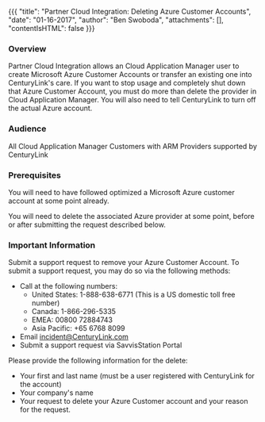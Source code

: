 {{{
  "title": "Partner Cloud Integration: Deleting Azure Customer Accounts",
  "date": "01-16-2017",
  "author": "Ben Swoboda",
  "attachments": [],
  "contentIsHTML": false
}}}

### Overview

Partner Cloud Integration allows an Cloud Application Manager user to create Microsoft Azure Customer Accounts or transfer an existing one into CenturyLink's care. If you want to stop usage and completely shut down that Azure Customer Account, you must do more than delete the provider in Cloud Application Manager. You will also need to tell CenturyLink to turn off the actual Azure account.

### Audience

All Cloud Application Manager Customers with ARM Providers supported by CenturyLink

### Prerequisites

You will need to have followed optimized a Microsoft Azure customer account at some point already.

You will need to delete the associated Azure provider at some point, before or after submitting the request described below.

### Important Information

Submit a support request to remove your Azure Customer Account. To submit a support request, you may do so via the following methods:

* Call at the following numbers:
    * United States: 1-888-638-6771 (This is a US domestic toll free number)
    * Canada: 1-866-296-5335
    * EMEA: 00800 72884743
    * Asia Pacific: +65 6768 8099
* Email incident@CenturyLink.com
* Submit a support request via SavvisStation Portal

Please provide the following information for the delete:

* Your first and last name (must be a user registered with CenturyLink for the account)
* Your company's name
* Your request to delete your Azure Customer account and your reason for the request.
